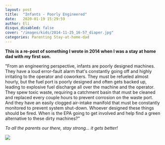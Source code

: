 ```yaml
---
layout: post
title:  "Infants - Poorly Engineered"
date:   2020-01-19 15:29:59
author: Eli
disqus_disabled: false
cover: "/images/kids/2014-11-25_16-57_diaper.jpg"
categories: Parenting Stay-at-home-dad
---
```


**This is a re-post of something I wrote in 2014 when I was a stay at home dad with my first son.** 

"From an engineering perspective, infants are poorly designed machines. They have a loud error-fault alarm that's constantly going off and highly irritating to the operator and coworkers. They must be refueled almost hourly, but the fuel port is poorly designed and often gets backed up, leading to explosive fuel discharge all over the machine and the operator. They spew toxic waste, requiring a catchment basin that must be cleaned and replaced every couple hours to prevent corrosion on the waste port. And they have an easily clogged air-intake manifold that must be constantly monitored to prevent system shut-down. Whoever designed these things should be fired. When is the EPA going to get involved and help find a green alternative to these dirty machines?"

*To all the parents our there, stay strong... it gets better!*

<img src="{{ site.baseurl }}/images/kids/2015-02-13_13-49_puke.jpg" />
